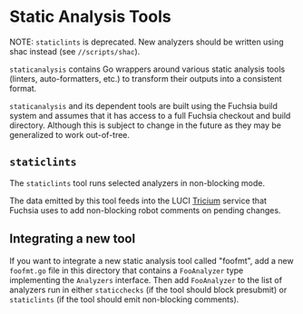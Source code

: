 # Static Analysis Tools

NOTE: `staticlints` is deprecated. New analyzers should be written using shac
instead (see `//scripts/shac`).

`staticanalysis` contains Go wrappers around various static analysis tools
(linters, auto-formatters, etc.) to transform their outputs into a consistent
format.

`staticanalysis` and its dependent tools are built using the Fuchsia build
system and assumes that it has access to a full Fuchsia checkout and build
directory. Although this is subject to change in the future as they may be
generalized to work out-of-tree.

## `staticlints`

The `staticlints` tool runs selected analyzers in non-blocking mode.

The data emitted by this tool feeds into the LUCI
[Tricium](https://goto.corp.google.com/tricium) service that Fuchsia uses to add
non-blocking robot comments on pending changes.

## Integrating a new tool

If you want to integrate a new static analysis tool called "foofmt", add a new
`foofmt.go` file in this directory that contains a `FooAnalyzer` type
implementing the `Analyzers` interface. Then add `FooAnalyzer` to the list of
analyzers run in either `staticchecks` (if the tool should block presubmit) or
`staticlints` (if the tool should emit non-blocking comments).
